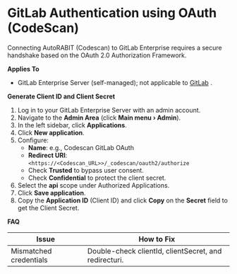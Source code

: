 # GitLab Authentication using OAuth (CodeScan)

Connecting AutoRABIT (Codescan) to GitLab Enterprise requires a secure handshake based on the OAuth 2.0 Authorization Framework.

**Applies To**

* GitLab Enterprise Server (self-managed); not applicable to [GitLab](http://gitlab.com/) .

**Generate Client ID and Client Secret**

1. Log in to your GitLab Enterprise Server with an admin account.
2. Navigate to the **Admin Area** (click **Main menu › Admin**).
3. In the left sidebar, click **Applications**.
4. Click **New application**.
5. Configure:
   * **Name**: e.g., Codescan GitLab OAuth
   * **Redirect URI**: `<https://<Codescan_URL>>/_codescan/oauth2/authorize`
   * Check **Trusted** to bypass user consent.
   * Check **Confidential** to protect the client secret.
6. Select the **api** scope under Authorized Applications.
7. Click **Save application**.
8. Copy the **Application ID** (Client ID) and click **Copy** on the **Secret** field to get the Client Secret.

**FAQ**

| Issue                  | How to Fix                                            |
| ---------------------- | ----------------------------------------------------- |
| Mismatched credentials | Double-check clientId, clientSecret, and redirecturi. |
